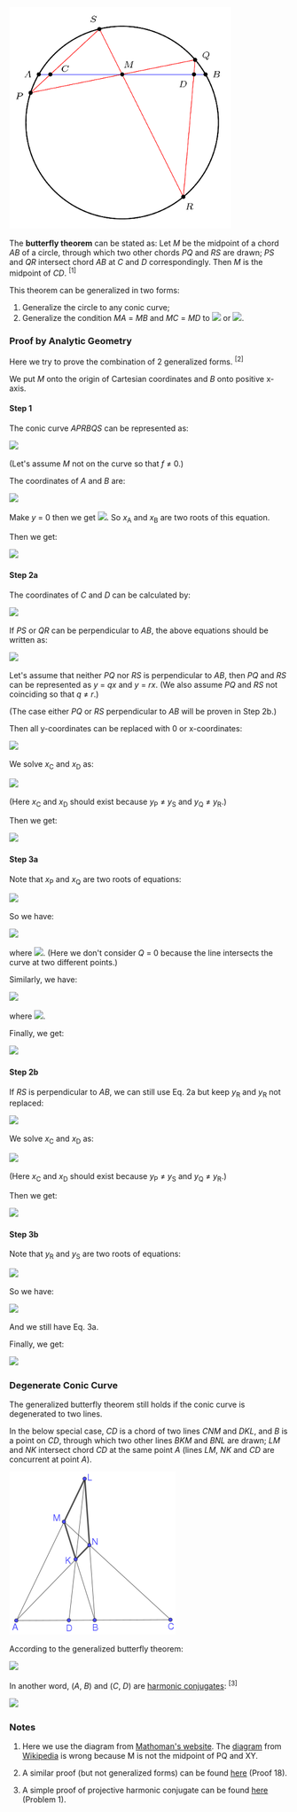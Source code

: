 <img src="diagrams/butterfly.png">

The **butterfly theorem** can be stated as: Let *M* be the midpoint of a chord *AB* of a circle, through which two other chords *PQ* and *RS* are drawn; *PS* and *QR* intersect chord *AB* at *C* and *D* correspondingly. Then *M* is the midpoint of *CD*. <sup>[1]</sup>

This theorem can be generalized in two forms:

1. Generalize the circle to any conic curve;
2. Generalize the condition *MA* = *MB* and *MC* = *MD* to <img src="https://latex.codecogs.com/gif.latex?\frac{1}{MA}-\frac{1}{MB}=\frac{1}{MC}-\frac{1}{MD}"> or <img src="https://latex.codecogs.com/gif.latex?\frac{1}{\overrightarrow{MA}}+\frac{1}{\overrightarrow{MB}}=\frac{1}{\overrightarrow{MC}}+\frac{1}{\overrightarrow{MD}}">.

### Proof by Analytic Geometry

Here we try to prove the combination of 2 generalized forms. <sup>[2]</sup>

We put *M* onto the origin of Cartesian coordinates and *B* onto positive x-axis.

#### Step 1

The conic curve *APRBQS* can be represented as:

<img src="https://latex.codecogs.com/gif.latex?ax^2+bxy+cy^2+dx+ey+f=0">

(Let's assume *M* not on the curve so that *f* ≠ 0.)

The coordinates of *A* and *B* are:

<img src="https://latex.codecogs.com/gif.latex?\begin{cases}x_\text{A}=\overrightarrow{MA}\\y_\text{A}=0\\x_\text{B}=\overrightarrow{MB}\\y_\text{B}=0\end{cases}">

Make *y* = 0 then we get <img src="https://latex.codecogs.com/gif.latex?ax^2+dx+f=0">. So *x*<sub>A</sub> and *x*<sub>B</sub> are two roots of this equation.

Then we get:

<img src="https://latex.codecogs.com/gif.latex?\frac{1}{\overrightarrow{MA}}+\frac{1}{\overrightarrow{MB}}=\frac{1}{x_\text{A}}+\frac{1}{x_\text{B}}=\frac{x_\text{A}+x_\text{B}}{x_\text{A}x_\text{B}}=-\frac{d}f">

#### Step 2a

The coordinates of *C* and *D* can be calculated by:

<img src="https://latex.codecogs.com/gif.latex?\begin{cases}(y_\text{C}-y_\text{P})/(x_\text{C}-x_\text{P})=(y_\text{C}-y_\text{S})/(x_\text{C}-x_\text{S})\\(y_\text{D}-y_\text{Q})/(x_\text{D}-x_\text{Q})=(y_\text{D}-y_\text{R})/(x_\text{D}-x_\text{R})\end{cases}">

If *PS* or *QR* can be perpendicular to *AB*, the above equations should be written as:

<img src="https://latex.codecogs.com/gif.latex?\begin{cases}({y_\text{C}-y_\text{P}})({x_\text{C}-x_\text{S}})=({y_\text{C}-y_\text{S}})({x_\text{C}-x_\text{P}})\\({y_\text{D}-y_\text{Q}})({x_\text{D}-x_\text{R}})=({y_\text{D}-y_\text{Q}})({x_\text{D}-x_\text{R}})\end{cases}\;\text{(Eq.%202a)}">

Let's assume that neither *PQ* nor *RS* is perpendicular to *AB*, then *PQ* and *RS* can be represented as *y* = *qx* and *y* = *rx*. (We also assume *PQ* and *RS* not coinciding so that *q* ≠ *r*.)

(The case either *PQ* or *RS* perpendicular to *AB* will be proven in Step 2b.)

Then all y-coordinates can be replaced with 0 or x-coordinates:

<img src="https://latex.codecogs.com/gif.latex?\begin{cases}y_\text{C}=0\\y_\text{D}=0\\y_\text{P}=qx_\text{P}\\y_\text{Q}=qx_\text{Q}\\y_\text{R}=rx_\text{R}\\y_\text{S}=rx_\text{S}\end{cases}">

We solve *x*<sub>C</sub> and *x*<sub>D</sub> as:

<img src="https://latex.codecogs.com/gif.latex?\begin{cases}x_\text{C}=(q-r)x_\text{P}x_\text{S}/(qx_\text{P}-rx_\text{S})\\x_\text{D}=(q-r)x_\text{Q}x_\text{R}/(qx_\text{Q}-rx_\text{R})\end{cases}">

(Here *x*<sub>C</sub> and *x*<sub>D</sub> should exist because *y*<sub>P</sub> ≠ *y*<sub>S</sub> and *y*<sub>Q</sub> ≠ *y*<sub>R</sub>.)

Then we get:

<img src="https://latex.codecogs.com/gif.latex?\frac{1}{\overrightarrow{MC}}+\frac{1}{\overrightarrow{MD}}=\frac{1}{x_\text{C}}+\frac{1}{x_\text{D}}=\frac{x_\text{C}+x_\text{D}}{x_\text{C}x_\text{D}}=\frac{qx_\text{P}x_\text{Q}(x_\text{R}+x_\text{S})-r(x_\text{P}+x_\text{Q})x_\text{R}x_\text{S}}{(q-r)x_\text{P}x_\text{Q}x_\text{R}x_\text{S}}">

#### Step 3a

Note that *x*<sub>P</sub> and *x*<sub>Q</sub> are two roots of equations:

<img src="https://latex.codecogs.com/gif.latex?\begin{cases}ax^2+bxy+cy^2+dx+ey+f=0\\y=qx\end{cases}">

So we have:

<img src="https://latex.codecogs.com/gif.latex?\begin{cases}x_\text{P}x_\text{Q}=f/Q\\x_\text{P}+x_\text{Q}=-(d+eq)/Q\end{cases}\;\text{(Eq.%203a)}">

where <img src="https://latex.codecogs.com/gif.latex?Q=a+bq+cq^2">. (Here we don't consider *Q* = 0 because the line intersects the curve at two different points.)

Similarly, we have:

<img src="https://latex.codecogs.com/gif.latex?\begin{cases}x_\text{R}x_\text{S}=f/R\\x_\text{R}+x_\text{S}=-(d+er)/R\end{cases}">

where <img src="https://latex.codecogs.com/gif.latex?R=a+br+cr^2">.

Finally, we get:

<img src="https://latex.codecogs.com/gif.latex?\dpi{150}\inline\frac{1}{\overrightarrow{MC}}+\frac{1}{\overrightarrow{MD}}=\frac{q(x_\text{P}x_\text{Q})(x_\text{R}+x_\text{S})-r(x_\text{P}+x_\text{Q})(x_\text{R}x_\text{S})}{(q-r)(x_\text{P}x_\text{Q})(x_\text{R}x_\text{S})}=-\frac{d}f=\frac{1}{\overrightarrow{MA}}+\frac{1}{\overrightarrow{MB}}">

#### Step 2b

If *RS* is perpendicular to *AB*, we can still use Eq. 2a but keep *y*<sub>R</sub> and *y*<sub>R</sub> not replaced:

<img src="https://latex.codecogs.com/gif.latex?\begin{cases}y_\text{C}=0\\y_\text{D}=0\\y_\text{P}=qx_\text{P}\\y_\text{Q}=qx_\text{Q}\\x_\text{R}=0\\x_\text{S}=0\end{cases}">

We solve *x*<sub>C</sub> and *x*<sub>D</sub> as:

<img src="https://latex.codecogs.com/gif.latex?\begin{cases}x_\text{C}=x_\text{P}y_\text{S}/(y_\text{S}-qx_\text{P})\\x_\text{D}=x_\text{Q}y_\text{R}/(y_\text{R}-qx_\text{Q})\end{cases}">

(Here *x*<sub>C</sub> and *x*<sub>D</sub> should exist because *y*<sub>P</sub> ≠ *y*<sub>S</sub> and *y*<sub>Q</sub> ≠ *y*<sub>R</sub>.)

Then we get:

<img src="https://latex.codecogs.com/gif.latex?\frac{1}{\overrightarrow{MC}}+\frac{1}{\overrightarrow{MD}}=\frac{1}{x_\text{C}}+\frac{1}{x_\text{D}}=\frac{x_\text{C}+x_\text{D}}{x_\text{C}x_\text{D}}=\frac{(x_\text{P}+x_\text{Q})y_\text{R}y_\text{S}-qx_\text{P}x_\text{Q}(y_\text{R}+y_\text{S})}{x_\text{P}x_\text{Q}y_\text{R}y_\text{S}}">

#### Step 3b

Note that *y*<sub>R</sub> and *y*<sub>S</sub> are two roots of equations:

<img src="https://latex.codecogs.com/gif.latex?\begin{cases}ax^2+bxy+cy^2+dx+ey+f=0\\x=0\end{cases}">

So we have:

<img src="https://latex.codecogs.com/gif.latex?\begin{cases}y_\text{R}y_\text{S}=f/c\\y_\text{R}+y_\text{S}=-e/c\end{cases}">

And we still have Eq. 3a.

Finally, we get:

<img src="https://latex.codecogs.com/gif.latex?\frac{1}{\overrightarrow{MC}}+\frac{1}{\overrightarrow{MD}}=\frac{(x_\text{P}+x_\text{Q})(y_\text{R}y_\text{S})-q(x_\text{P}x_\text{Q})(y_\text{R}+y_\text{S})}{(x_\text{P}x_\text{Q})(y_\text{R}y_\text{S})}=-\frac{d}f=\frac{1}{\overrightarrow{MA}}+\frac{1}{\overrightarrow{MB}}">

### Degenerate Conic Curve

The generalized butterfly theorem still holds if the conic curve is degenerated to two lines.

In the below special case, *CD* is a chord of two lines *CNM* and *DKL*, and *B* is a point on *CD*, through which two other lines *BKM* and *BNL* are drawn; *LM* and *NK* intersect chord *CD* at the same point *A* (lines *LM*, *NK* and *CD* are concurrent at point *A*).

<img src="diagrams/harmonic.png">

According to the generalized butterfly theorem:

<img src="https://latex.codecogs.com/gif.latex?\frac{1}{\overrightarrow{BC}}+\frac{1}{\overrightarrow{BD}}=\frac{2}{\overrightarrow{BA}}">

In another word, (*A*, *B*) and (*C*, *D*) are [harmonic conjugates](https://en.wikipedia.org/wiki/Projective_harmonic_conjugate): <sup>[3]</sup>

<img src="https://latex.codecogs.com/gif.latex?(A,B;C,D)=\frac{\overrightarrow{AC}\overrightarrow{BD}}{\overrightarrow{AD}\overrightarrow{BC}}=-1">

### Notes

1. Here we use the diagram from [Mathoman's website](http://www.mathoman.com/de/index.php/1529-verschiedene-sehnen-in-einem-kreis). The [diagram](https://en.wikipedia.org/wiki/File:Butterfly_theorem.svg) from [Wikipedia](https://en.wikipedia.org/wiki/Butterfly_theorem) is wrong because M is not the midpoint of PQ and XY.

2. A similar proof (but not generalized forms) can be found [here](https://www.cut-the-knot.org/pythagoras/Butterfly.shtml) (Proof 18).

3. A simple proof of projective harmonic conjugate can be found [here](https://www.imomath.com/index.php?options=628) (Problem 1).